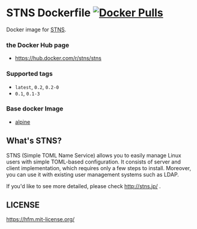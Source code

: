 STNS Dockerfile [![Docker Pulls](https://img.shields.io/docker/pulls/stns/stns.svg?maxAge=2592000?style=flat-square)]()
===

Docker image for [STNS](https://github.com/STNS/STNS).

### the Docker Hub page

- https://hub.docker.com/r/stns/stns

### Supported tags

- `latest`, `0.2`, `0.2-0`
- `0.1`, `0.1-3`

### Base docker Image

- [alpine](https://hub.docker.com/_/alpine/)

What's STNS?
---

STNS (Simple TOML Name Service) allows you to easily manage Linux users with simple TOML-based configuration. It consists of server and client implementation, which requires only a few steps to install. Moreover, you can use it with existing user management systems such as LDAP.

If you'd like to see more detailed, please check http://stns.jp/ .

LICENSE
---

https://hfm.mit-license.org/
